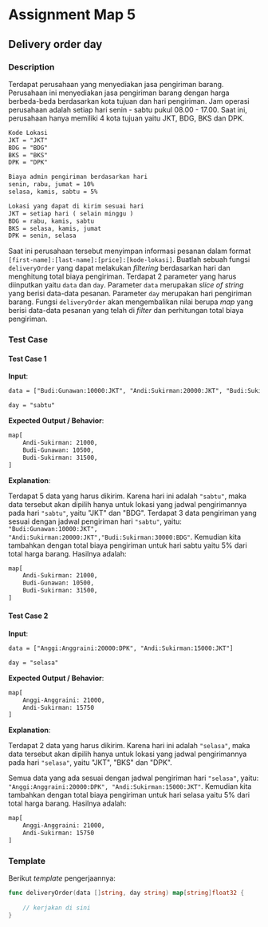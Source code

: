 # Assignment Map 5

## Delivery order day

### Description

Terdapat perusahaan yang menyediakan jasa pengiriman barang. Perusahaan ini menyediakan jasa pengiriman barang dengan harga berbeda-beda berdasarkan kota tujuan dan hari pengiriman. Jam operasi perusahaan adalah setiap hari senin - sabtu pukul 08.00 - 17.00. Saat ini, perusahaan hanya memiliki 4 kota tujuan yaitu JKT, BDG, BKS dan DPK.

```txt
Kode Lokasi
JKT = "JKT"
BDG = "BDG"
BKS = "BKS"
DPK = "DPK"

Biaya admin pengiriman berdasarkan hari
senin, rabu, jumat = 10%
selasa, kamis, sabtu = 5%

Lokasi yang dapat di kirim sesuai hari
JKT = setiap hari ( selain minggu )
BDG = rabu, kamis, sabtu
BKS = selasa, kamis, jumat
DPK = senin, selasa
```

Saat ini perusahaan tersebut menyimpan informasi pesanan dalam format `[first-name]:[last-name]:[price]:[kode-lokasi]`. Buatlah sebuah fungsi `deliveryOrder` yang dapat melakukan _filtering_ berdasarkan hari dan menghitung total biaya pengiriman. Terdapat 2 parameter yang harus diinputkan yaitu `data` dan `day`. Parameter `data` merupakan _slice of string_ yang berisi data-data pesanan. Parameter `day` merupakan hari pengiriman barang. Fungsi `deliveryOrder` akan mengembalikan nilai berupa _map_ yang berisi data-data pesanan yang telah di _filter_ dan perhitungan total biaya pengiriman.

### Test Case

#### Test Case 1

**Input**:

```txt
data = ["Budi:Gunawan:10000:JKT", "Andi:Sukirman:20000:JKT", "Budi:Sukirman:30000:BDG", "Andi:Gunawan:40000:BKS", "Budi:Gunawan:50000:DPK"]

day = "sabtu"
```

**Expected Output / Behavior**:

```txt
map[
    Andi-Sukirman: 21000, 
    Budi-Gunawan: 10500, 
    Budi-Sukirman: 31500,
]
```

**Explanation**:

Terdapat 5 data yang harus dikirim. Karena hari ini adalah `"sabtu"`, maka data tersebut akan dipilih hanya untuk lokasi yang jadwal pengirimannya pada hari `"sabtu"`, yaitu "JKT" dan "BDG". Terdapat 3 data pengiriman yang sesuai dengan jadwal pengiriman hari `"sabtu"`, yaitu:
`"Budi:Gunawan:10000:JKT", "Andi:Sukirman:20000:JKT","Budi:Sukirman:30000:BDG"`. Kemudian kita tambahkan dengan total biaya pengiriman untuk hari sabtu yaitu 5% dari total harga barang. Hasilnya adalah:

```txt
map[
    Andi-Sukirman: 21000, 
    Budi-Gunawan: 10500, 
    Budi-Sukirman: 31500,
]
```

#### Test Case 2

**Input**:

```txt
data = ["Anggi:Anggraini:20000:DPK", "Andi:Sukirman:15000:JKT"]

day = "selasa"
```

**Expected Output / Behavior**:

```txt
map[
    Anggi-Anggraini: 21000, 
    Andi-Sukirman: 15750
]
```

**Explanation**:

Terdapat 2 data yang harus dikirim. Karena hari ini adalah `"selasa"`, maka data tersebut akan dipilih hanya untuk lokasi yang jadwal pengirimannya pada hari `"selasa"`, yaitu "JKT", "BKS" dan "DPK".

Semua data yang ada sesuai dengan jadwal pengiriman hari `"selasa"`, yaitu:
`"Anggi:Anggraini:20000:DPK", "Andi:Sukirman:15000:JKT"`. Kemudian kita tambahkan dengan total biaya pengiriman untuk hari selasa yaitu 5% dari total harga barang. Hasilnya adalah:

```txt
map[
    Anggi-Anggraini: 21000, 
    Andi-Sukirman: 15750
]
```

### Template

Berikut _template_ pengerjaannya:

```go
func deliveryOrder(data []string, day string) map[string]float32 {
    
    // kerjakan di sini
}
```
